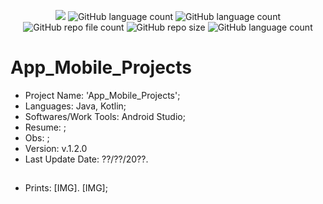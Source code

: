 <p align="center">
  <img src="http://img.shields.io/static/v1?label=STATUS&message=Under_Development&color=green&style=flat"/>
  <img alt="GitHub language count" src="https://img.shields.io/github/languages/count/Rafa-KozAnd/App_Mobile_Projects">
  <img alt="GitHub language count" src="https://img.shields.io/github/languages/top/Rafa-KozAnd/App_Mobile_Projects">
  <img alt="GitHub repo file count" src="https://img.shields.io/github/directory-file-count/Rafa-KozAnd/App_Mobile_Projects">
  <img alt="GitHub repo size" src="https://img.shields.io/github/repo-size/Rafa-KozAnd/App_Mobile_Projects">
  <img alt="GitHub language count" src="https://img.shields.io/github/license/Rafa-KozAnd/App_Mobile_Projects">
</p>

# App_Mobile_Projects

- Project Name: 'App_Mobile_Projects';
- Languages: Java, Kotlin;
- Softwares/Work Tools: Android Studio;
- Resume: ;
- Obs: ;
- Version: v.1.2.0
- Last Update Date: ??/??/20??.

##

- Prints: [IMG]. [IMG];
